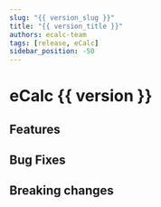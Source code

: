 ```yaml
---
slug: "{{ version_slug }}"
title: "{{ version_title }}"
authors: ecalc-team
tags: [release, eCalc]
sidebar_position: -50
---
```


# eCalc {{ version }}

## Features

## Bug Fixes

## Breaking changes

